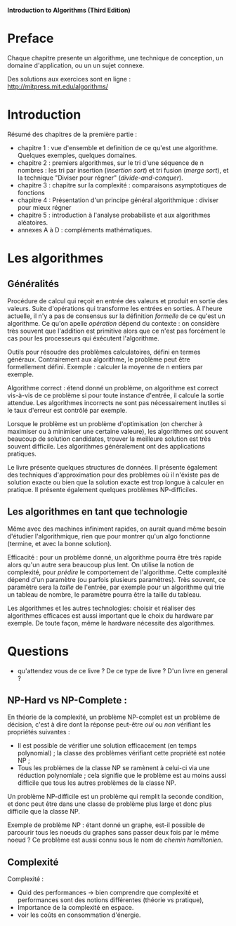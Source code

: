 
**Introduction to Algorithms (Third Edition)**

# Preface

Chaque chapitre presente un algorithme, une technique de conception,
un domaine d'application, ou un un sujet connexe.

Des solutions aux exercices sont en ligne :
http://mitpress.mit.edu/algorithms/

# Introduction

Résumé des chapitres de la première partie :

- chapitre 1 : vue d'ensemble et definition de ce qu'est une
  algorithme. Quelques exemples, quelques domaines.
- chapitre 2 : premiers algorithmes, sur le tri d'une séquence de n nombres :
  les tri par insertion (*insertion sort*) et tri fusion (*merge
  sort*), et la technique "Diviser pour régner"
  (*divide-and-conquer*).
- chapitre 3 : chapitre sur la complexité : comparaisons asymptotiques de fonctions
- chapitre 4 : Présentation d'un principe général algorithmique : diviser pour mieux régner
- chapitre 5 : introduction à l'analyse probabiliste et aux algorithmes
  aléatoires.
- annexes A à D : compléments mathématiques.

# Les algorithmes

## Généralités

Procédure de calcul qui reçoit en entrée des valeurs et produit en
sortie des valeurs. Suite d'opérations qui transforme les entrées en
sorties. À l'heure actuelle, il n'y a pas de consensus sur la
définition *formelle* de ce qu'est un algorithme. Ce qu'on apelle
*opération* dépend du contexte : on considère très souvent que
l'addition est primitive alors que ce n'est pas forcément le cas pour
les processeurs qui éxécutent l'algorithme.

Outils pour résoudre des problèmes calculatoires, défini en termes
généraux. Contrairement aux algorithme, le problème peut être
formellement défini. Exemple : calculer la moyenne de n entiers par
exemple.

Algorithme correct : étend donné un problème, on algorithme est
correct vis-à-vis de ce problème si pour toute instance d'entrée, il
calcule la sortie attendue. Les algorithmes incorrects ne sont pas
nécessairement inutiles si le taux d'erreur est contrôlé par exemple.

Lorsque le problème est un problème d'optimisation (on chercher à
maximiser ou à minimiser une certaine valeure), les algorithmes ont
souvent beaucoup de solution candidates, trouver la meilleure solution
est très souvent difficile. Les algorithmes généralement ont des
applications pratiques.

Le livre présente quelques structures de données. Il présente
également des techniques d'approximation pour des problèmes où il
n'éxiste pas de solution exacte ou bien que la solution exacte est
trop longue à calculer en pratique.  Il présente également quelques
problèmes NP-difficiles.

## Les algorithmes en tant que technologie

Même avec des machines infiniment rapides, on aurait quand même besoin
d'étudier l'algorithmique, rien que pour montrer qu'un algo fonctionne
(termine, et avec la bonne solution).

Efficacité : pour un problème donné, un algorithme pourra être très
rapide alors qu'un autre sera beaucoup plus lent. On utilise la notion
de complexité, pour *prédire* le comportement de l'algorithme. Cette
complexité dépend d'un paramètre (ou parfois plusieurs
paramètres). Très souvent, ce paramètre sera la *taille* de l'entrée,
par exemple pour un algorithme qui trie un tableau de nombre, le
paramètre pourra être la taille du tableau.

Les algorithmes et les autres technologies: choisir et réaliser des
algorithmes efficaces est aussi important que le choix du hardware par
exemple. De toute façon, même le hardware nécessite des algorithmes.

# Questions

- qu'attendez vous de ce livre ? De ce type de livre ? D'un livre en
  general ?

## NP-Hard vs NP-Complete :

En théorie de la complexité, un problème NP-complet est un problème de
décision, c'est à dire dont la réponse peut-être *oui* ou *non*
vérifiant les propriétés suivantes :

- Il est possible de vérifier une solution efficacement (en temps
  polynomial) ; la classe des problèmes vérifiant cette propriété est
  notée NP ;
- Tous les problèmes de la classe NP se ramènent à celui-ci via une
  réduction polynomiale ; cela signifie que le problème est au moins
  aussi difficile que tous les autres problèmes de la classe NP.

Un problème NP-difficile est un problème qui remplit la seconde
condition, et donc peut être dans une classe de problème plus large et
donc plus difficile que la classe NP.

Exemple de problème NP : étant donné un graphe, est-il possible de
parcourir tous les noeuds du graphes sans passer deux fois par le même
noeud ? Ce problème est aussi connu sous le nom de *chemin
hamiltonien*.

## Complexité

Complexité :

- Quid des performances -> bien comprendre que complexité et
  performances sont des notions différentes (théorie vs pratique),
- Importance de la complexité en espace.
- voir les coûts en consommation d'énergie.
